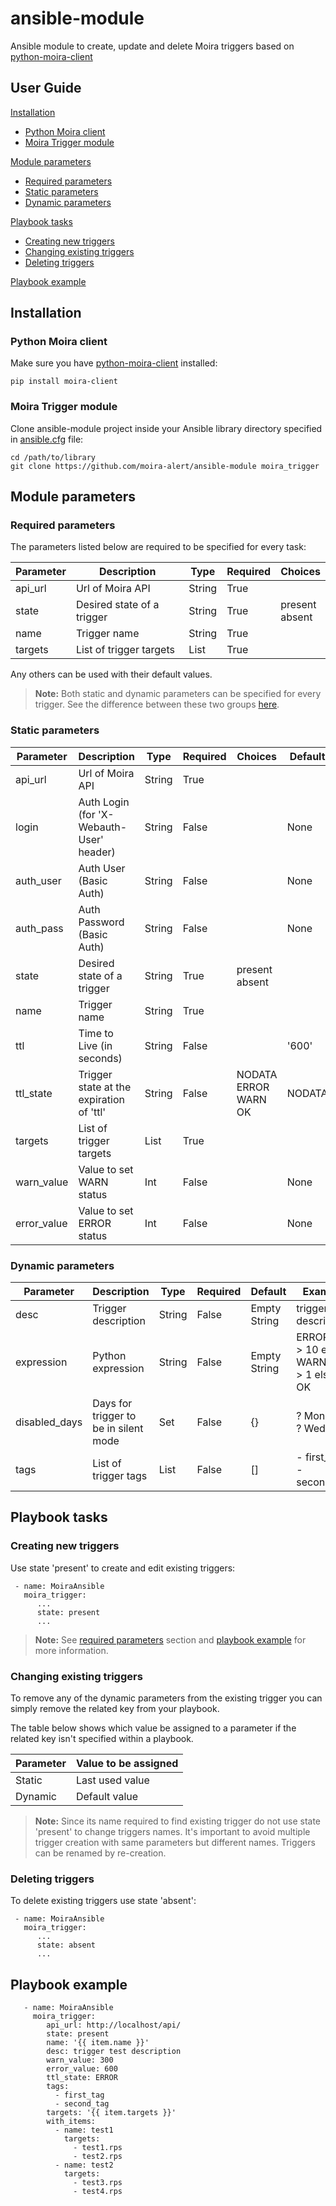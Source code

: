 # ansible-module

Ansible module to create, update and delete Moira triggers based on [python-moira-client](https://github.com/moira-alert/python-moira-client)

## User Guide

[Installation](#installation)
- [Python Moira client](#python-moira-client)
- [Moira Trigger module](#moira-trigger-module)

[Module parameters](#module-parameters)
- [Required parameters](#required-parameters)
- [Static parameters](#static-parameters)
- [Dynamic parameters](#dynamic-parameters)
 
[Playbook tasks](#playbook-tasks)
- [Creating new triggers](#creating-new-triggers)
- [Changing existing triggers](#changing-existing-triggers)
- [Deleting triggers](#deleting-triggers)
 
[Playbook example](#playbook-example)

## <a name="installation"></a> Installation

### <a name="python-moira-client"></a> Python Moira client

Make sure you have [python-moira-client](https://github.com/moira-alert/python-moira-client) installed:

```
pip install moira-client
```

### <a name="moira-trigger-module"></a> Moira Trigger module
Clone ansible-module project inside your Ansible library directory specified in [ansible.cfg](http://docs.ansible.com/ansible/intro_configuration.html#library) file:

```
cd /path/to/library
git clone https://github.com/moira-alert/ansible-module moira_trigger
```
 
## <a name="module-parameters"></a> Module parameters

### <a name="required-parameters"></a> Required parameters

The parameters listed below are required to be specified for every task:

| Parameter | Description | Type | Required | Choices |
| ------ | ------ | ------ | ------ | ------ |
| api_url | Url of Moira API | String | True |
| state | Desired state of a trigger | String | True | present <br> absent |  | present |
| name | Trigger name | String | True |
| targets | List of trigger targets | List | True |

Any others can be used with their default values.

> **Note:** Both static and dynamic parameters can be specified for every trigger. 
See the difference between these two groups [here](#changing_existing_triggers).

### <a name="static-parameters"></a> Static parameters

| Parameter | Description | Type | Required | Choices | Default | Example |
| ------ | ------ | ------ | ------ | ------ | ------ | ------ |
| api_url | Url of Moira API | String | True | | | http://localhost/api |
| login | Auth Login (for 'X-Webauth-User' header) | String | False | | None | admin |
| auth_user | Auth User  (Basic Auth) | String | False | | None | admin |
| auth_pass | Auth Password  (Basic Auth) | String | False | | None | pass|
| state | Desired state of a trigger | String | True | present <br> absent |  | present |
| name | Trigger name | String | True | | | test1 |
| ttl | Time to Live (in seconds) | String | False | | '600' | '600' |
| ttl_state | Trigger state at the expiration of 'ttl' | String | False | NODATA <br> ERROR <br> WARN <br> OK | NODATA | WARN |
| targets | List of trigger targets | List | True | | | - test1.rps <br> - test2.rps |
| warn_value | Value to set WARN status | Int | False | | None | 300 |
| error_value | Value to set ERROR status | Int | False | | None | 600 |

### <a name="dynamic-parameters"></a> Dynamic parameters

| Parameter | Description | Type | Required |  Default | Example |
| ------ | ------ | ------ | ------ | ------ | ------ |
| desc | Trigger description | String | False | Empty String | trigger test description |
| expression | Python expression | String | False | Empty String | ERROR if t1 > 10 else WARN if t1 > 1 else OK |
| disabled_days | Days for trigger to be in silent mode | Set | False | {} | ? Mon <br> ? Wed |
| tags | List of trigger tags | List | False | [] | - first_tag <br> - second_tag |

## <a name="playbook-tasks"></a> Playbook tasks

### <a name="creating-new-triggers"></a> Creating new triggers
Use state 'present' to create and edit existing triggers:

```
 - name: MoiraAnsible
   moira_trigger:
      ...
      state: present
      ...  
```

> **Note:** See [required parameters](#required_parameters) section and [playbook example](#playbook_example) for more information.

### <a name="changing-existing-triggers"></a> Changing existing triggers

To remove any of the dynamic parameters from the existing trigger you can simply remove the related key from your playbook.

The table below shows which value be assigned to a parameter if the related key isn't specified within a playbook. 

| Parameter | Value to be assigned |
| ------ | ------ |
| Static | Last used value |
| Dynamic | Default value |

> **Note:** Since its name required to find existing trigger do not use state 'present' to change triggers names.
It's important to avoid multiple trigger creation with same parameters but different names. Triggers can be renamed by re-creation.

### <a name="deleting-triggers"></a> Deleting triggers

To delete existing triggers use state 'absent':

```
 - name: MoiraAnsible
   moira_trigger:
      ...
      state: absent
      ...  
```

## <a name="playbook-example"></a> Playbook example

```
   - name: MoiraAnsible
     moira_trigger:
        api_url: http://localhost/api/
        state: present
        name: '{{ item.name }}'
        desc: trigger test description
        warn_value: 300
        error_value: 600
        ttl_state: ERROR
        tags:
          - first_tag
          - second_tag
        targets: '{{ item.targets }}'
        with_items:
          - name: test1
            targets:
              - test1.rps
              - test2.rps
          - name: test2
            targets:
              - test3.rps
              - test4.rps
```

